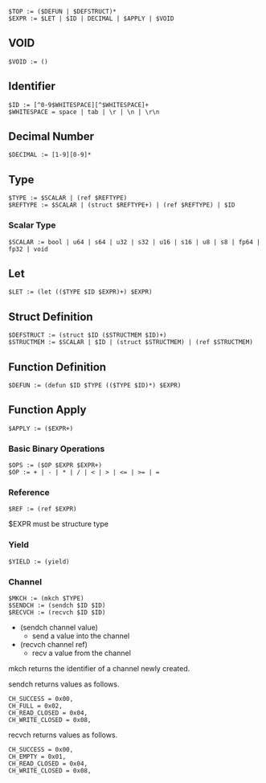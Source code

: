 
```
$TOP := ($DEFUN | $DEFSTRUCT)*
$EXPR := $LET | $ID | DECIMAL | $APPLY | $VOID
```

## VOID

```
$VOID := ()
```

## Identifier

```
$ID := [^0-9$WHITESPACE][^$WHITESPACE]+
$WHITESPACE = space | tab | \r | \n | \r\n
```

## Decimal Number

```
$DECIMAL := [1-9][0-9]*
```

## Type

```
$TYPE := $SCALAR | (ref $REFTYPE)
$REFTYPE := $SCALAR | (struct $REFTYPE+) | (ref $REFTYPE) | $ID
```

### Scalar Type

```
$SCALAR := bool | u64 | s64 | u32 | s32 | u16 | s16 | u8 | s8 | fp64 | fp32 | void
```

## Let

```
$LET := (let (($TYPE $ID $EXPR)+) $EXPR)
```

## Struct Definition

```
$DEFSTRUCT := (struct $ID ($STRUCTMEM $ID)+)
$STRUCTMEM := $SCALAR | $ID | (struct $STRUCTMEM) | (ref $STRUCTMEM)
```

## Function Definition

```
$DEFUN := (defun $ID $TYPE (($TYPE $ID)*) $EXPR)
```

## Function Apply

```
$APPLY := ($EXPR+)
```

### Basic Binary Operations

```
$OPS := ($OP $EXPR $EXPR+)
$OP := + | - | * | / | < | > | <= | >= | =
```

### Reference

```
$REF := (ref $EXPR)
```

$EXPR must be structure type

### Yield

```
$YIELD := (yield)
```

### Channel

```
$MKCH := (mkch $TYPE)
$SENDCH := (sendch $ID $ID)
$RECVCH := (recvch $ID $ID)
```

- (sendch channel value)
  - send a value into the channel
- (recvch channel ref)
  - recv a value from the channel

mkch returns the identifier of a channel newly created.

sendch returns values as follows.

```
CH_SUCCESS = 0x00,
CH_FULL = 0x02,
CH_READ_CLOSED = 0x04,
CH_WRITE_CLOSED = 0x08,
```

recvch returns values as follows.

```
CH_SUCCESS = 0x00,
CH_EMPTY = 0x01,
CH_READ_CLOSED = 0x04,
CH_WRITE_CLOSED = 0x08,
```